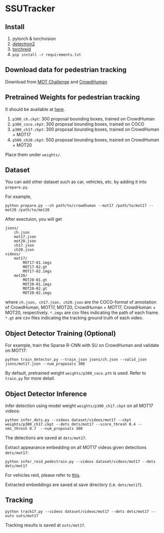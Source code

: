 # SSUTracker

## Install

1. pytorch & torchvision
2. [detectron2](https://detectron2.readthedocs.io/en/latest/tutorials/install.html)
3. [torchreid](https://github.com/KaiyangZhou/deep-person-reid)
4. `pip install -r requirements.txt`

## Download data for pedestrian tracking

Download from [MOT Challenge](https://motchallenge.net/data/MOT17/) and [CrowdHuman](https://www.crowdhuman.org/)

## Pretrained Weights for pedestrian tracking

It should be available at [here](https://github.com/amoshyc/mot-sprcnn-su/releases).

1. `p300_ch.ckpt`: 300 proposal bounding boxes, trained on CrowdHuman
2. `p300_coco.ckpt`: 300 proposal bounding boxes, trained on COCO
3. `p300_ch17.ckpt`: 300 proposal bounding boxes, trained on CrowdHuman + MOT17
4. `p500_ch20.ckpt`: 500 proposal bounding boxes, trained on CrowdHuman + MOT20

Place them under `weights/`.

## Dataset

You can add other dataset such as car, vehicles, etc. by adding it into ```prepare.py```.

For example, 

```
python prepare.py --ch path/to/crowdhuman --mot17 /path/to/mot17 --mot20 /path/to/mot20
```

After exectuion, you will get

```
jsons/
    ch.json
    mot17.json
    mot20.json
    ch17.json
    ch20.json
videos/
    mot17/
        MOT17-01.imgs
        MOT17-02.gt
        MOT17-02.imgs
    mot20/
        MOT20-01.gt
        MOT20-01.imgs
        MOT20-02.gt
        MOT20-02.imgs
```

where `ch.json, ch17.json, ch20.json` are the COCO-format of annotation of CrowdHuman, MOT17, MOT20, CrowdHuman + MOT17, CrowdHuman + MOT20, respectively. `*.imgs` are csv files indicating the path of each frame. `*.gt` are csv files indicating the tracking ground truth of each video.


## Object Detector Training (Optional)


For example, train the Sparse R-CNN with SU on CrowdHuman and validate on MOT17:

```
python train_detector.py --train_json jsons/ch.json --valid_json jsons/mot17.json --num_proposals 300
```

By default, pretrained weight `weights/p300_coco.pth` is used. Refer to `train.py` for more detail.


## Object Detector Inference


Infer detection using model weight `weights/p300_ch17.ckpt` on all MOT17 videos:

```
python infer_dets.py --videos dataset/videos/mot17 --ckpt weights/p300_ch17.ckpt --dets dets/mot17 --score_thresh 0.4 --nms_thresh 0.7  --num_proposals 300
```

The detections are saved at `dets/mot17`.

Extract appearance embedding  on all MOT17 videos given detections `dets/mot17`:

```
python infer_reid_pedestrain.py --videos dataset/videos/mot17 --dets dets/mot17
```

For vehicles reid, please refer to [this](https://github.com/LCFractal/AIC21-MTMC).


Extracted embeddings are saved at save directory (i.e. `dets/mot17`).


## Tracking

```
python track17.py --videos dataset/videos/mot17 --dets dets/mot17 --outs outs/mot17
```

Tracking results is saved at `outs/mot17`.
